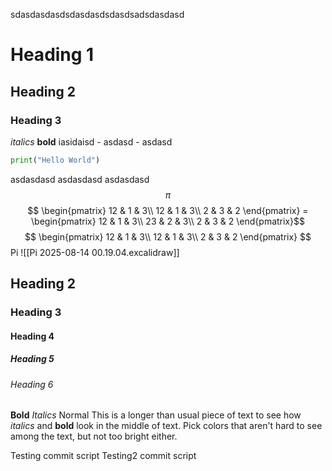 sdasdasdasdsdasdasdsdasdsadsdasdasd
# Heading 1
## Heading 2
### Heading 3
*italics*
**bold**
iasidaisd
	- asdasd
		- asdasd

```python
print("Hello World")
```
asdasdasd
asdasdasd
asdasdasd
$$ \pi $$
$$ \begin{pmatrix}
12 & 1 & 3\\
12 & 1 & 3\\
2 & 3 & 2
\end{pmatrix} = \begin{pmatrix}
12 & 1 & 3\\
23 & 2 & 3\\
2 & 3 & 2
\end{pmatrix}$$
$$ \begin{pmatrix}
12 & 1 & 3\\
12 & 1 & 3\\
2 & 3 & 2
\end{pmatrix} $$
Pi
![[Pi 2025-08-14 00.19.04.excalidraw]]
## Heading 2
### Heading 3
#### Heading 4
##### Heading 5
###### Heading 6


**Bold**
*Italics*
Normal
This is a longer than usual piece of text to see how *italics* and **bold** look in the middle of text. Pick colors that aren't hard to see among the text, but not too bright either.

Testing commit script
Testing2 commit script
